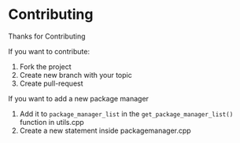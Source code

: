 # Contributing
Thanks for Contributing

If you want to contribute:
1. Fork the project
2. Create new branch with your topic
3. Create pull-request

If you want to add a new package manager
1. Add it to `package_manager_list` in the `get_package_manager_list()` function in utils.cpp
2. Create a new statement inside packagemanager.cpp